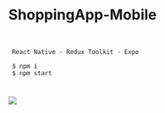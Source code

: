 # ShoppingApp-Mobile
<br/>

```
 React Native - Redux Toolkit - Expo
```

```terminal
 $ npm i
 $ npm start
```

#

![](https://media.giphy.com/media/NExNtrqYNGkTgJuIvD/giphy.gif)
